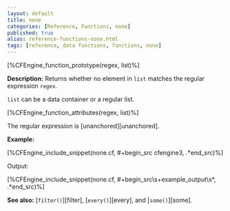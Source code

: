 ```yaml
---
layout: default
title: none
categories: [Reference, Functions, none]
published: true
alias: reference-functions-none.html
tags: [reference, data functions, functions, none]
---
```


[%CFEngine_function_prototype(regex, list)%]

**Description:** Returns whether no element in `list` matches the regular 
expression `regex`.

`list` can be a data container or a regular list.

[%CFEngine_function_attributes(regex, list)%]

The regular expression is [unanchored][unanchored].

**Example:**

[%CFEngine_include_snippet(none.cf, #\+begin_src cfengine3, .*end_src)%]

Output:

[%CFEngine_include_snippet(none.cf, #\+begin_src\s+example_output\s*, .*end_src)%]

**See also:** [`filter()`][filter], [`every()`][every], and [`some()`][some].
